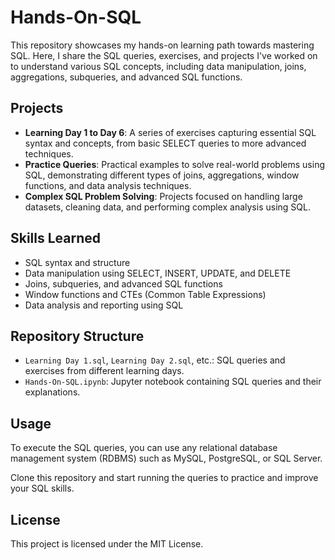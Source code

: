 # Hands-On-SQL

This repository showcases my hands-on learning path towards mastering SQL. Here, I share the SQL queries, exercises, and projects I've worked on to understand various SQL concepts, including data manipulation, joins, aggregations, subqueries, and advanced SQL functions.

## Projects

- **Learning Day 1 to Day 6**: A series of exercises capturing essential SQL syntax and concepts, from basic SELECT queries to more advanced techniques.
- **Practice Queries**: Practical examples to solve real-world problems using SQL, demonstrating different types of joins, aggregations, window functions, and data analysis techniques.
- **Complex SQL Problem Solving**: Projects focused on handling large datasets, cleaning data, and performing complex analysis using SQL.

## Skills Learned

- SQL syntax and structure
- Data manipulation using SELECT, INSERT, UPDATE, and DELETE
- Joins, subqueries, and advanced SQL functions
- Window functions and CTEs (Common Table Expressions)
- Data analysis and reporting using SQL

## Repository Structure

- `Learning Day 1.sql`, `Learning Day 2.sql`, etc.: SQL queries and exercises from different learning days.
- `Hands-On-SQL.ipynb`: Jupyter notebook containing SQL queries and their explanations.

## Usage

To execute the SQL queries, you can use any relational database management system (RDBMS) such as MySQL, PostgreSQL, or SQL Server.

Clone this repository and start running the queries to practice and improve your SQL skills.

## License

This project is licensed under the MIT License.
